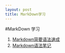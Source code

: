 ```yaml
---
layout: post
title: MarkDown学习
---
```


#MarkDown 学习
1. [Markdown简要语法速成](https://raysnote.com/markdown-get-started)
2. [Markdown语法笔记](http://xaolex.github.io/blog/2014/01/01/markdown-syntax/)
